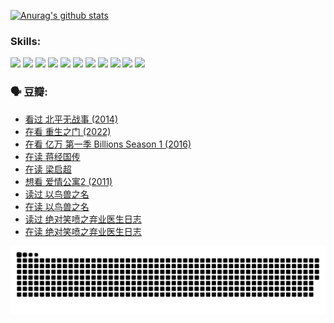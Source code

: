 
[![Anurag's github stats](https://github-readme-stats.vercel.app/api?username=w940853815)](https://github.com/anuraghazra/github-readme-stats)

### Skills:

<code><img height="32" src="https://cdn.jsdelivr.net/npm/simple-icons@v5/icons/python.svg"></code>
<code><img height="32" src="https://cdn.jsdelivr.net/npm/simple-icons@v5/icons/javascript.svg"></code>
<code><img height="32" src="https://cdn.jsdelivr.net/npm/simple-icons@v5/icons/django.svg"></code>
<code><img height="32" src="https://cdn.jsdelivr.net/npm/simple-icons@v5/icons/flask.svg"></code>
<code><img height="32" src="https://cdn.jsdelivr.net/npm/simple-icons@v5/icons/vuetify.svg"></code>
<code><img height="32" src="https://cdn.jsdelivr.net/npm/simple-icons@v5/icons/git.svg"></code>
<code><img height="32" src="https://cdn.jsdelivr.net/npm/simple-icons@v5/icons/docker.svg"></code>
<code><img height="32" src="https://cdn.jsdelivr.net/npm/simple-icons@v5/icons/postgresql.svg"></code>
<code><img height="32" src="https://cdn.jsdelivr.net/npm/simple-icons@v5/icons/elasticsearch.svg"></code>
<code><img height="32" src="https://cdn.jsdelivr.net/npm/simple-icons@v5/icons/macos.svg"></code>
<code><img height="32" src="https://cdn.jsdelivr.net/npm/simple-icons@v5/icons/linux.svg"></code>

### 🗣 豆瓣:

<!-- DOUBAN-ACTIVITIES:START -->
- [看过 北平无战事‎ (2014)](https://www.douban.com/people/136069238/status/3889810506/?_i=54398532)
- [在看 重生之门‎ (2022)](https://www.douban.com/people/136069238/status/3882598762/?_i=54398532)
- [在看 亿万 第一季 Billions Season 1‎ (2016)](https://www.douban.com/people/136069238/status/3878098700/?_i=54398532)
- [在读 蒋经国传](https://www.douban.com/people/136069238/status/3877458956/?_i=54398532)
- [在读 梁启超](https://www.douban.com/people/136069238/status/3876806133/?_i=54398532)
- [想看 爱情公寓2‎ (2011)](https://www.douban.com/people/136069238/status/3876682115/?_i=54398532)
- [读过 以鸟兽之名](https://www.douban.com/people/136069238/status/3876369302/?_i=54398532)
- [在读 以鸟兽之名](https://www.douban.com/people/136069238/status/3869094471/?_i=54398532)
- [读过 绝对笑喷之弃业医生日志](https://www.douban.com/people/136069238/status/3869093225/?_i=54398532)
- [在读 绝对笑喷之弃业医生日志](https://www.douban.com/people/136069238/status/3862106751/?_i=54398532)
<!-- DOUBAN-ACTIVITIES:END -->


![Snake animation](https://raw.githubusercontent.com/w940853815/w940853815/output/github-contribution-grid-snake.svg)

<!--
**w940853815/w940853815** is a ✨ _special_ ✨ repository because its `README.md` (this file) appears on your GitHub profile.

Here are some ideas to get you started:

- 🔭 I’m currently working on ...
- 🌱 I’m currently learning ...
- 👯 I’m looking to collaborate on ...
- 🤔 I’m looking for help with ...
- 💬 Ask me about ...
- 📫 How to reach me: ...
- 😄 Pronouns: ...
- ⚡ Fun fact: ...
-->
